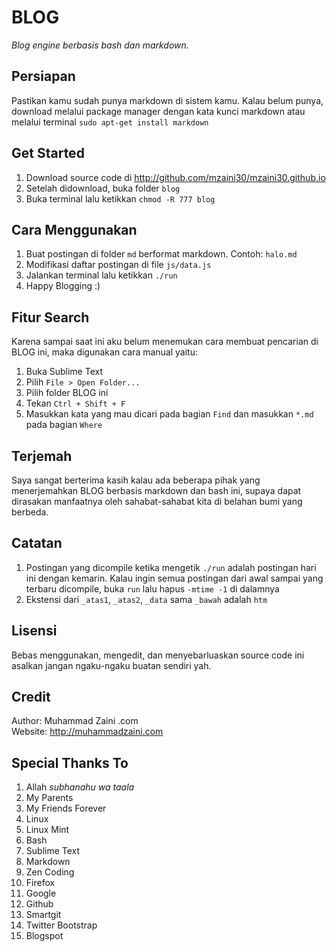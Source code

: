 # BLOG

_Blog engine berbasis bash dan markdown._

## Persiapan

Pastikan kamu sudah punya markdown di sistem kamu. Kalau belum punya, download melalui package manager dengan kata kunci markdown atau melalui terminal `sudo apt-get install markdown`

## Get Started

1. Download source code di <http://github.com/mzaini30/mzaini30.github.io>
2. Setelah didownload, buka folder `blog`
3. Buka terminal lalu ketikkan `chmod -R 777 blog`

## Cara Menggunakan

1. Buat postingan di folder `md` berformat markdown. Contoh: `halo.md`
2. Modifikasi daftar postingan di file `js/data.js`
3. Jalankan terminal lalu ketikkan `./run`
4. Happy Blogging :)

## Fitur Search

Karena sampai saat ini aku belum menemukan cara membuat pencarian di BLOG ini, maka digunakan cara manual yaitu:

1. Buka Sublime Text
2. Pilih `File > Open Folder...`
3. Pilih folder BLOG ini
4. Tekan `Ctrl + Shift + F`
5. Masukkan kata yang mau dicari pada bagian `Find` dan masukkan `*.md` pada bagian `Where`

## Terjemah

Saya sangat berterima kasih kalau ada beberapa pihak yang menerjemahkan BLOG berbasis markdown dan bash ini, supaya dapat dirasakan manfaatnya oleh sahabat-sahabat kita di belahan bumi yang berbeda.

## Catatan

1. Postingan yang dicompile ketika mengetik `./run` adalah postingan hari ini dengan kemarin. Kalau ingin semua postingan dari awal sampai yang terbaru dicompile, buka `run` lalu hapus `-mtime -1` di dalamnya
2. Ekstensi dari `_atas1`, `_atas2`, `_data` sama `_bawah` adalah `htm`

## Lisensi

Bebas menggunakan, mengedit, dan menyebarluaskan source code ini asalkan jangan ngaku-ngaku buatan sendiri yah.

## Credit

Author: Muhammad Zaini .com <br>
Website: <http://muhammadzaini.com>

## Special Thanks To

1. Allah _subhanahu wa taala_
2. My Parents
3. My Friends Forever
4. Linux
5. Linux Mint
6. Bash
7. Sublime Text
8. Markdown
9. Zen Coding
10. Firefox
11. Google
12. Github
13. Smartgit
14. Twitter Bootstrap
15. Blogspot